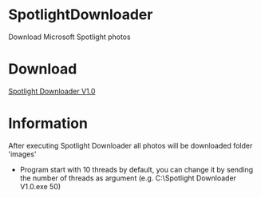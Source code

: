 # SpotlightDownloader
Download Microsoft Spotlight photos

# Download 
[Spotlight Downloader V1.0](https://github.com/lerman01/SpotlightDownloader/releases)

# Information
After executing Spotlight Downloader all photos will be downloaded folder 'images'

* Program start with 10 threads by default, you can change it by sending the number of threads as argument (e.g. C:\\Spotlight Downloader V1.0.exe 50) 
